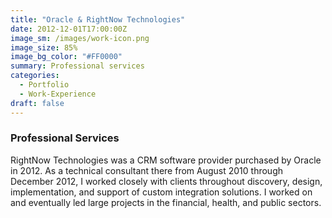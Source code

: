 ```yaml
---
title: "Oracle & RightNow Technologies"
date: 2012-12-01T17:00:00Z
image_sm: /images/work-icon.png
image_size: 85%
image_bg_color: "#FF0000"
summary: Professional services
categories: 
  - Portfolio
  - Work-Experience
draft: false
---
```


### Professional Services
RightNow Technologies was a CRM software provider purchased by Oracle in 2012. As a technical consultant there from August 2010 through December 2012, I worked closely with clients throughout discovery, design, implementation, and support of custom integration solutions. I worked on and eventually led large projects in the financial, health, and public sectors.
